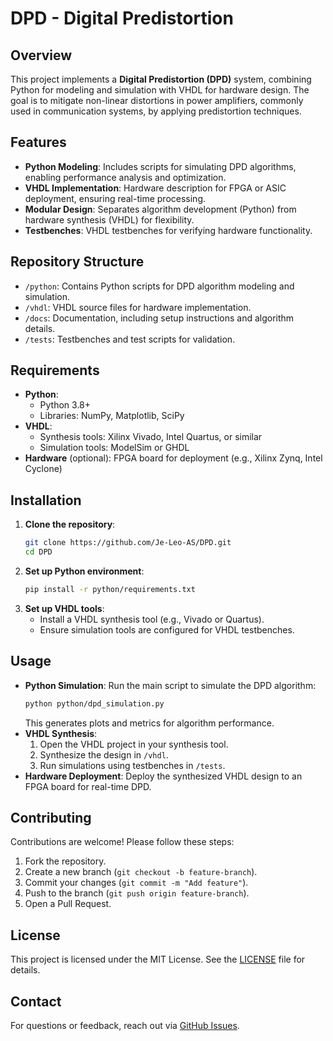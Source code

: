 # DPD - Digital Predistortion

## Overview
This project implements a **Digital Predistortion (DPD)** system, combining Python for modeling and simulation with VHDL for hardware design. The goal is to mitigate non-linear distortions in power amplifiers, commonly used in communication systems, by applying predistortion techniques.

## Features
- **Python Modeling**: Includes scripts for simulating DPD algorithms, enabling performance analysis and optimization.
- **VHDL Implementation**: Hardware description for FPGA or ASIC deployment, ensuring real-time processing.
- **Modular Design**: Separates algorithm development (Python) from hardware synthesis (VHDL) for flexibility.
- **Testbenches**: VHDL testbenches for verifying hardware functionality.

## Repository Structure
- `/python`: Contains Python scripts for DPD algorithm modeling and simulation.
- `/vhdl`: VHDL source files for hardware implementation.
- `/docs`: Documentation, including setup instructions and algorithm details.
- `/tests`: Testbenches and test scripts for validation.

## Requirements
- **Python**:
  - Python 3.8+
  - Libraries: NumPy, Matplotlib, SciPy
- **VHDL**:
  - Synthesis tools: Xilinx Vivado, Intel Quartus, or similar
  - Simulation tools: ModelSim or GHDL
- **Hardware** (optional): FPGA board for deployment (e.g., Xilinx Zynq, Intel Cyclone)

## Installation
1. **Clone the repository**:
   ```bash
   git clone https://github.com/Je-Leo-AS/DPD.git
   cd DPD
   ```
2. **Set up Python environment**:
   ```bash
   pip install -r python/requirements.txt
   ```
3. **Set up VHDL tools**:
   - Install a VHDL synthesis tool (e.g., Vivado or Quartus).
   - Ensure simulation tools are configured for VHDL testbenches.

## Usage
- **Python Simulation**:
  Run the main script to simulate the DPD algorithm:
  ```bash
  python python/dpd_simulation.py
  ```
  This generates plots and metrics for algorithm performance.
- **VHDL Synthesis**:
  1. Open the VHDL project in your synthesis tool.
  2. Synthesize the design in `/vhdl`.
  3. Run simulations using testbenches in `/tests`.
- **Hardware Deployment**:
  Deploy the synthesized VHDL design to an FPGA board for real-time DPD.

## Contributing
Contributions are welcome! Please follow these steps:
1. Fork the repository.
2. Create a new branch (`git checkout -b feature-branch`).
3. Commit your changes (`git commit -m "Add feature"`).
4. Push to the branch (`git push origin feature-branch`).
5. Open a Pull Request.

## License
This project is licensed under the MIT License. See the [LICENSE](LICENSE) file for details.

## Contact
For questions or feedback, reach out via [GitHub Issues](https://github.com/Je-Leo-AS/DPD/issues).